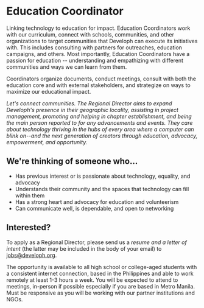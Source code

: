 # Education Coordinator

Linking technology to education for impact. Education Coordinators work with our curriculum, connect with schools, communities, and other organizations to target communities that Developh can execute its initiatives with. This includes consulting with partners for outreaches, education campaigns, and others. Most importantly, Education Coordinators have a passion for education -- understanding and empathizing with different communities and ways we can learn from them.

Coordinators organize documents, conduct meetings, consult with both the education core and with external stakeholders, and strategize on ways to maximize our educational impact.

_Let's connect communities. The Regional Director aims to expand Developh's presence in their geographic locality, assisting in project management, promoting and helping in chapter establishment, and being the main person reported to for any advancements and events. They care about technology thriving in the hubs of every area where a computer can blink on--and the next generation of creators through education, advocacy, empowerment, and opportunity._

## We're thinking of someone who...
* Has previous interest or is passionate about technology, equality, and advocacy
* Understands their community and the spaces that technology can fill within them
* Has a strong heart and advocacy for education and volunteerism
* Can communicate well, is dependable, and open to networking

## Interested?
To apply as a Regional Director, please send us a *resume and a letter of intent* (the latter may be included in the body of your email) to jobs@developh.org.

The opportunity is available to all high school or college-aged students with a consistent internet connection, based in the Philippines and able to work remotely at least 1-3 hours a week. You will be expected to attend to meetings, in-person if possible especially if you are based in Metro Manila. Must be responsive as you will be working with our partner institutions and NGOs.
